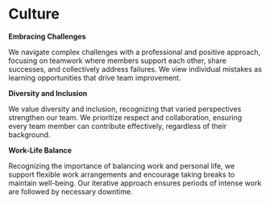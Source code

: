 # Culture

**Embracing Challenges**

We navigate complex challenges with a professional and positive approach, focusing on teamwork where members support each other, share successes, and collectively address failures. We view individual mistakes as learning opportunities that drive team improvement.

**Diversity and Inclusion**

We value diversity and inclusion, recognizing that varied perspectives strengthen our team. We prioritize respect and collaboration, ensuring every team member can contribute effectively, regardless of their background.

**Work-Life Balance**

Recognizing the importance of balancing work and personal life, we support flexible work arrangements and encourage taking breaks to maintain well-being. Our iterative approach ensures periods of intense work are followed by necessary downtime.
